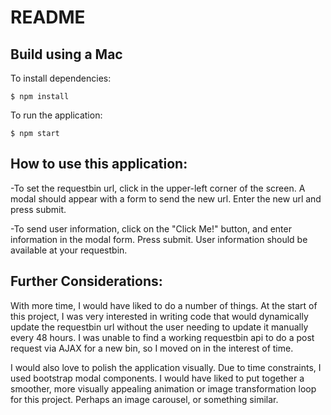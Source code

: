 # README

## Build using a Mac

To install dependencies:
```shell
$ npm install
```
To run the application:
```shell
$ npm start
```

## How to use this application:

-To set the requestbin url, click in the upper-left corner of the screen. A modal should appear with a form to send the new url. Enter the new url and press submit.

-To send user information, click on the "Click Me!" button, and enter information in the modal form. Press submit. User information should be available at your requestbin.

## Further Considerations:

With more time, I would have liked to do a number of things. At the start of this project, I was very interested in writing code that would dynamically update the requestbin url without the user needing to update it manually every 48 hours. I was unable to find a working requestbin api to do a post request via AJAX for a new bin, so I moved on in the interest of time.

I would also love to polish the application visually. Due to time constraints, I used bootstrap modal components. I would have liked to put together a smoother, more visually appealing animation or image transformation loop for this project. Perhaps an image carousel, or something similar.